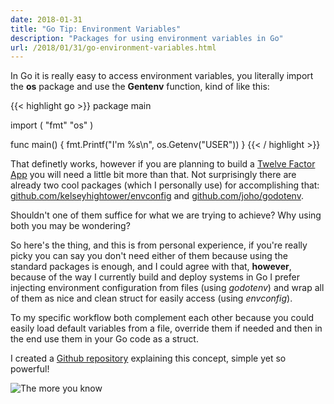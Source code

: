 ```yaml
---
date: 2018-01-31
title: "Go Tip: Environment Variables"
description: "Packages for using environment variables in Go"
url: /2018/01/31/go-environment-variables.html
---
```


In Go it is really easy to access environment variables, you literally import the **os** package and use the **Gentenv** function, kind of like this:

{{< highlight go >}}
package main

import (
	"fmt"
	"os"
)

func main() {
	fmt.Printf("I'm %s\n", os.Getenv("USER"))
}
{{< / highlight >}}

That definetly works, however if you are planning to build a [Twelve Factor App](https://12factor.net/config) you will need a little bit more than that. Not surprisingly there are already two cool packages (which I personally use) for accomplishing that: [github.com/kelseyhightower/envconfig](https://github.com/kelseyhightower/envconfig) and [github.com/joho/godotenv](https://github.com/joho/godotenv).

Shouldn't one of them suffice for what we are trying to achieve? Why using both you may be wondering?

So here's the thing, and this is from personal experience, if you're really picky you can say you don't need either of them because using the standard packages is enough, and I could agree with that, **however**, because of the way I currently build and deploy systems in Go I prefer injecting environment configuration from files (using _godotenv_) and wrap all of them as nice and clean struct for easily access (using _envconfig_).

To my specific workflow both complement each other because you could easily load default variables from a file, override them if needed and then in the end use them in your Go code as a struct.

I created a [Github repository](https://github.com/MarioCarrion/env-vars-example) explaining this concept, simple yet so powerful!

![The more you know](https://media.giphy.com/media/83QtfwKWdmSEo/giphy.gif "The more you know")
